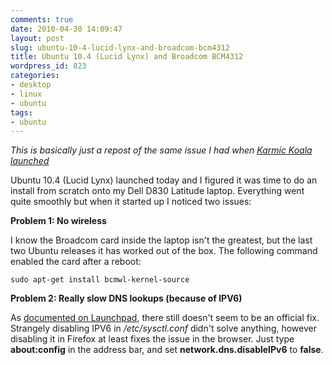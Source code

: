```yaml
---
comments: true
date: 2010-04-30 14:09:47
layout: post
slug: ubuntu-10-4-lucid-lynx-and-broadcom-bcm4312
title: Ubuntu 10.4 (Lucid Lynx) and Broadcom BCM4312
wordpress_id: 823
categories:
- desktop
- linux
- ubuntu
tags:
- ubuntu
---
```


_This is basically just a repost of the same issue I had when [Karmic Koala launched](http://jetpackweb.com/blog/2009/10/29/ubuntu-9-10-karmic-koala-and-broadcom-bcm4312/)_

Ubuntu 10.4 (Lucid Lynx) launched today and I figured it was time to do an install from scratch onto my Dell D830 Latitude laptop. Everything went quite smoothly but when it started up I noticed two issues:

**Problem 1: No wireless**

I know the Broadcom card inside the laptop isn't the greatest, but the last two Ubuntu releases it has worked out of the box. The following command enabled the card after a reboot:


    
    
    sudo apt-get install bcmwl-kernel-source
    



**Problem 2: Really slow DNS lookups (because of IPV6)**

As [documented on Launchpad](https://bugs.launchpad.net/ubuntu/+source/network-manager/+bug/417757), there still doesn't seem to be an official fix. Strangely disabling IPV6 in _/etc/sysctl.conf_ didn't solve anything, however disabling it in Firefox at least fixes the issue in the browser. Just type **about:config** in the address bar, and set **network.dns.disableIPv6** to **false**.

